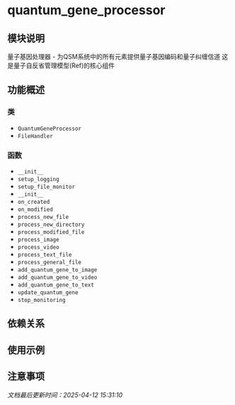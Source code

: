 # quantum_gene_processor

## 模块说明
量子基因处理器 - 为QSM系统中的所有元素提供量子基因编码和量子纠缠信道
这是量子自反省管理模型(Ref)的核心组件

## 功能概述

### 类

- `QuantumGeneProcessor`
- `FileHandler`

### 函数

- `__init__`
- `setup_logging`
- `setup_file_monitor`
- `__init__`
- `on_created`
- `on_modified`
- `process_new_file`
- `process_new_directory`
- `process_modified_file`
- `process_image`
- `process_video`
- `process_text_file`
- `process_general_file`
- `add_quantum_gene_to_image`
- `add_quantum_gene_to_video`
- `add_quantum_gene_to_text`
- `update_quantum_gene`
- `stop_monitoring`

## 依赖关系

## 使用示例

## 注意事项

*文档最后更新时间：2025-04-12 15:31:10*